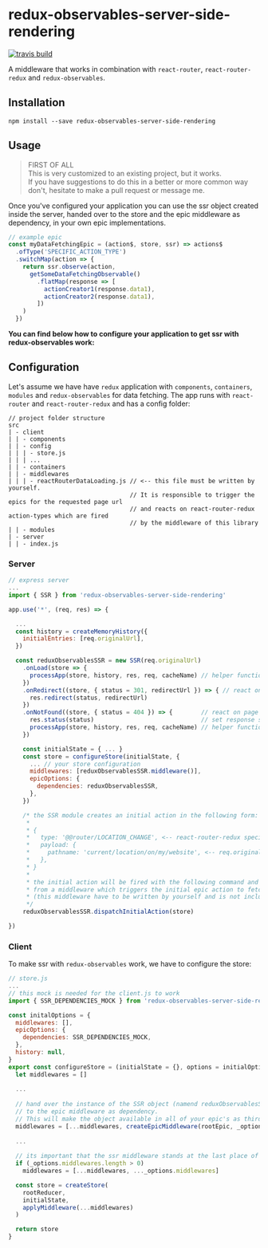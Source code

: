 # redux-observables-server-side-rendering

[![travis build](https://travis-ci.org/meinto/react-native-event-listeners.svg?branch=master)](https://travis-ci.org/meinto/react-native-event-listeners)

A middleware that works in combination with `react-router`, `react-router-redux` and `redux-observables`.

## Installation

```
npm install --save redux-observables-server-side-rendering
```

## Usage

> FIRST OF ALL  
> This is very customized to an existing project, but it works.  
> If you have suggestions to do this in a better or more common way don't, hesitate to make a pull request or message me.

Once you've configured your application you can use the ssr object created inside the server, handed over to the store and the epic middleware as dependency, in your own epic implementations.

```js
// example epic
const myDataFetchingEpic = (action$, store, ssr) => actions$
  .ofType('SPECIFIC_ACTION_TYPE')
  .switchMap(action => {
    return ssr.observe(action, 
      getSomeDataFetchingObservable()
        .flatMap(response => [
          actionCreator1(response.data1),
          actionCreator2(response.data1),
        ])        
    )
  })

```

**You can find below how to configure your application to get ssr with redux-observables work:**

## Configuration

Let's assume we have have `redux` application with `components`, `containers`, `modules` and `redux-observables` for data fetching. The app runs with `react-router` and `react-router-redux` and has a config folder:

```
// project folder structure
src
| - client
| | - components
| | - config
| | | - store.js
| | | ...
| | - containers
| | - middlewares
| | | - reactRouterDataLoading.js // <-- this file must be written by yourself.
                                  // It is responsible to trigger the epics for the requested page url
                                  // and reacts on react-router-redux action-types which are fired
                                  // by the middleware of this library
| | - modules
| - server
| | - index.js
```

### Server

```js
// express server
...
import { SSR } from 'redux-observables-server-side-rendering'

app.use('*', (req, res) => {

  ...
  const history = createMemoryHistory({
    initialEntries: [req.originalUrl],
  })

  const reduxObservablesSSR = new SSR(req.originalUrl)
    .onLoad(store => {
      processApp(store, history, res, req, cacheName) // helper function to renderToString(YourApp)
    })
    .onRedirect((store, { status = 301, redirectUrl }) => { // react on redirects
      res.redirect(status, redirectUrl)
    })
    .onNotFound((store, { status = 404 }) => {        // react on page notFound
      res.status(status)                              // set response status code
      processApp(store, history, res, req, cacheName) // helper function to renderToString(YourApp)
    })

    const initialState = { ... }
    const store = configureStore(initialState, {
      ... // your store configuration
      middlewares: [reduxObservablesSSR.middleware()],
      epicOptions: {
        dependencies: reduxObservablesSSR,
      },
    })

    /* the SSR module creates an initial action in the following form:
     * 
     * {
     *   type: '@@router/LOCATION_CHANGE', <-- react-router-redux specific action type
     *   payload: {
     *     pathname: 'current/location/on/my/website', <-- req.originalUrl
     *   },
     * }
     * 
     * the initial action will be fired with the following command and could be handled
     * from a middleware which triggers the initial epic action to fetch required data.
     * (this middleware have to be written by yourself and is not included in this library)
     */
    reduxObservablesSSR.dispatchInitialAction(store)

})
```

### Client

To make ssr with `redux-observables` work, we have to configure the store:

```js
// store.js
...
// this mock is needed for the client.js to work
import { SSR_DEPENDENCIES_MOCK } from 'redux-observables-server-side-rendering'

const initalOptions = {
  middlewares: [],
  epicOptions: {
    dependencies: SSR_DEPENDENCIES_MOCK,
  },
  history: null,
}
export const configureStore = (initialState = {}, options = initialOptions) => {
  let middlewares = []
  
  ...
  
  // hand over the instance of the SSR object (namend reduxObservablesSSR in the server implementation) 
  // to the epic middleware as dependency.
  // This will make the object available in all of your epic's as third argument.
  middlewares = [...middlewares, createEpicMiddleware(rootEpic, _options.epicOptions)]
  
  ...
  
  // its important that the ssr middleware stands at the last place of the array
  if (_options.middlewares.length > 0)
    middlewares = [...middlewares, ..._options.middlewares]

  const store = createStore(
    rootReducer,
    initialState,
    applyMiddleware(...middlewares)
  )

  return store
}
```

